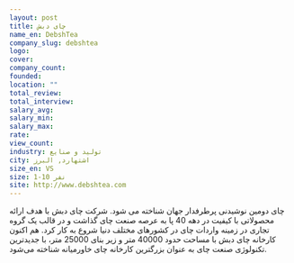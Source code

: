 ```yaml
---
layout: post
title: چای دبش
name_en: DebshTea
company_slug: debshtea
logo: 
cover: 
company_count:
founded:
location: ""
total_review: 
total_interview: 
salary_avg: 
salary_min: 
salary_max: 
rate: 
view_count: 
industry: تولید و صنایع
city: اشتهارد, البرز
size_en: VS
size: 1-10 نفر
site: http://www.debshtea.com
---
```


چای دومین نوشیدنی پرطرفدار جهان شناخته می شود. شرکت چای دبش با هدف ارائه محصولاتی با کیفیت در دهه 40 پا به عرصه صنعت چای گذاشت و در قالب یک گروه تجاری در زمینه واردات چای در کشورهای مختلف دنیا شروع به کار کرد. هم اکنون کارخانه چای دبش با مساحت حدود 40000 متر و زیر بنای 25000 متر، با جدیدترین تکنولوژی صنعت چای به عنوان بزرگترین کارخانه چای خاورمیانه شناخته می‌شود.
